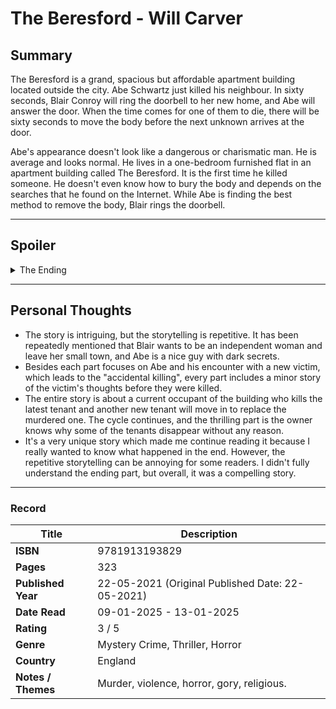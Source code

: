 # The Beresford - Will Carver

## Summary
The Beresford is a grand, spacious but affordable apartment building located outside the city. Abe Schwartz just killed his neighbour. In sixty seconds, Blair Conroy will ring the doorbell to her new home, and Abe will answer the door. When the time comes for one of them to die, there will be sixty seconds to move the body before the next unknown arrives at the door. 

Abe's appearance doesn't look like a dangerous or charismatic man. He is average and looks normal. He lives in a one-bedroom furnished flat in an apartment building called The Beresford. It is the first time he killed someone. He doesn't even know how to bury the body and depends on the searches that he found on the Internet. While Abe is finding the best method to remove the body, Blair rings the doorbell.

***

## Spoiler
<details>
  <summary>The Ending</summary>
<br>
  
<b>Part 2</b>
- Gail Castle running away from her abusive partner and driving to The Beresford.
- When she arrives at the building, once again, Abe is the one who opens the door for her. Coincidentally, it's also the time that Abe had just killed someone, and the victim is Blair.

<b>Part 3</b>
- This time, Abe is killed, and the killer has sixty seconds before the new tenant moves into The Beresford.
- Aubrey has a wealthy family but decided to make something out by herself. She moves to the apartment to have an independent life.
- This part also reveals that Mrs Mly knew all the murders committed by Abe.

<b>Part 4</b>
- Gail has to kill Aubrey to protect herself and her baby. Mrs May tells some lies to Gail, making her believe that Aubrey is very suspicious of her about Abe's disappearance.
- Gail kills Aubrey, and Aubrey's last words are Gail's baby is a devil. In sixty seconds, a new tenant, Saffy arrives. Gail feels vulnerable and is uncontrollable. She doesn't like Saffy and feels Mrs May will like the new tenant more. Gail puts a knife on Saffy's neck and wants to know whether another tenant arrives at The Beresford. She presses for an answer about the mystery of a new tenant who appears after every murder, but Mrs May doesn't know how to answer her question.

<b>Part 5</b>
- Jordan Irving is the new tenant after two murders. Mrs May places an ad for Aubrey's apartment. 
- Gail accidentally killed Mrs May when Mrs May grabbed her wrist, and she feels threatened by the action. When the doorbell rings, Gail already expects a new tenant will arrive, but both Gail and Irving never expect Mrs May will come back alive and appear in front of the doorstep.
- Mrs May reveals that some tenants in the past thought that they could break the curse if they killed her.
- Mrs May reveals that she's a soul collector. She used to pray to God, but when her prayers unanswered, she chose to pray to the Devil. She was given an extra year with her husband. Her soul no longer belongs to her and she spent her whole life at The Beresford, collecting souls of others.
- Irving chooses to stay to exchange his soul for his dream. Gail wants freedom, and she leaves The Beresford. She returns home and kills her husband.
</details>

***

## Personal Thoughts
- The story is intriguing, but the storytelling is repetitive. It has been repeatedly mentioned that Blair wants to be an independent woman and leave her small town, and Abe is a nice guy with dark secrets.
- Besides each part focuses on Abe and his encounter with a new victim, which leads to the "accidental killing", every part includes a minor story of the victim's thoughts before they were killed.
- The entire story is about a current occupant of the building who kills the latest tenant and another new tenant will move in to replace the murdered one. The cycle continues, and the thrilling part is the owner knows why some of the tenants disappear without any reason.
- It's a very unique story which made me continue reading it because I really wanted to know what happened in the end. However, the repetitive storytelling can be annoying for some readers. I didn't fully understand the ending part, but overall, it was a compelling story.

***

### Record
| Title | Description |
| -- | -- |
| **ISBN** | 9781913193829 |
| **Pages** | 323 |
| **Published Year** | 22-05-2021 (Original Published Date: 22-05-2021) |
| **Date Read** | 09-01-2025 - 13-01-2025 |
| **Rating** | 3 / 5 |
| **Genre** | Mystery Crime, Thriller, Horror |
| **Country** | England |
| **Notes / Themes** | Murder, violence, horror, gory, religious. | 
